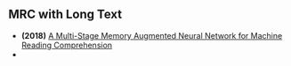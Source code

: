 ## MRC with Long Text
- **(2018)** [A Multi-Stage Memory Augmented Neural Network for Machine Reading Comprehension](https://aclanthology.org/W18-2603/) 
- 
